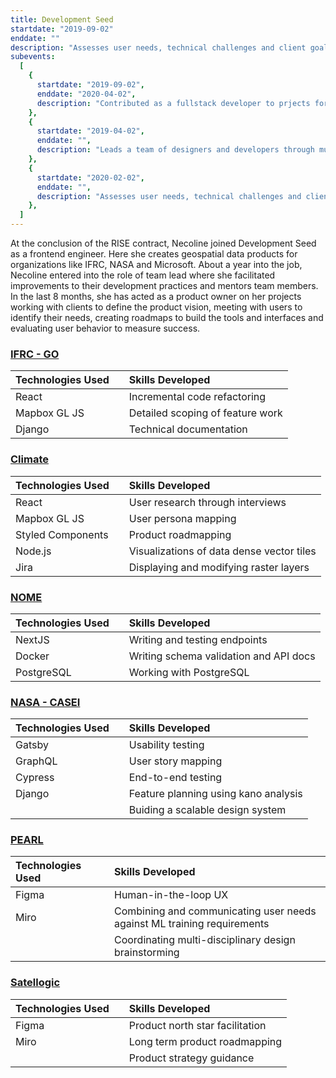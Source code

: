 ```yaml
---
title: Development Seed
startdate: "2019-09-02"
enddate: ""
description: "Assesses user needs, technical challenges and client goals to create product roadmaps and technical implementation plans"
subevents:
  [
    {
      startdate: "2019-09-02",
      enddate: "2020-04-02",
      description: "Contributed as a fullstack developer to prjects for clients throughout all lifecycles",
    },
    {
      startdate: "2019-04-02",
      enddate: "",
      description: "Leads a team of designers and developers through multiple projects while building shared tools, processes and standards to elevate our practice",
    },
    {
      startdate: "2020-02-02",
      enddate: "",
      description: "Assesses user needs, technical challenges and client goals to create product road maps and technical implementation plans",
    },
  ]
---
```


At the conclusion of the RISE contract, Necoline joined Development Seed as a frontend engineer. Here she creates geospatial data products for organizations like IFRC, NASA and Microsoft. About a year into the job, Necoline entered into the role of team lead where she facilitated improvements to their development practices and mentors team members. In the last 8 months, she has acted as a product owner on her projects working with clients to define the product vision, meeting with users to identify their needs, creating roadmaps to build the tools and interfaces and evaluating user behavior to measure success. 

### [IFRC - GO](https://go.ifrc.org/)

| Technologies Used |     | Skills Developed                 |
| :---------------- | :-: | :------------------------------- |
| React             |     | Incremental code refactoring     |
| Mapbox GL JS      |     | Detailed scoping of feature work |
| Django            |     | Technical documentation          |

### [Climate](https://climate.com/)

| Technologies Used |     | Skills Developed                          |
| :---------------- | :-: | :---------------------------------------- |
| React             |     | User research through interviews          |
| Mapbox GL JS      |     | User persona mapping                      |
| Styled Components |     | Product roadmapping                       |
| Node.js           |     | Visualizations of data dense vector tiles |
| Jira              |     | Displaying and modifying raster layers    |

### [NOME](https://trajectorymagazine.com/open-source-in-the-intelligence-community/)

| Technologies Used |     | Skills Developed                       |
| :---------------- | :-: | :------------------------------------- |
| NextJS            |     | Writing and testing endpoints          |
| Docker            |     | Writing schema validation and API docs |
| PostgreSQL        |     | Working with PostgreSQL                |

### [NASA - CASEI](https://impact.earthdata.nasa.gov/casei/)

| Technologies Used |     | Skills Developed                     |
| :---------------- | :-: | :----------------------------------- |
| Gatsby            |     | Usability testing                    |
| GraphQL           |     | User story mapping                   |
| Cypress           |     | End-to-end testing                   |
| Django            |     | Feature planning using kano analysis |
|                   |     | Buiding a scalable design system     |

### [PEARL](https://developmentseed.org/projects/pearl-land-mapping)

| Technologies Used |     | Skills Developed                                                        |
| :---------------- | :-: | :---------------------------------------------------------------------- |
| Figma             |     | Human-in-the-loop UX                                                    |
| Miro              |     | Combining and communicating user needs against ML training requirements |
|                   |     | Coordinating multi-disciplinary design brainstorming                    |

### [Satellogic](https://satellogic.com/)

| Technologies Used |     | Skills Developed                |
| :---------------- | :-: | :------------------------------ |
| Figma             |     | Product north star facilitation |
| Miro              |     | Long term product roadmapping   |
|                   |     | Product strategy guidance       |
